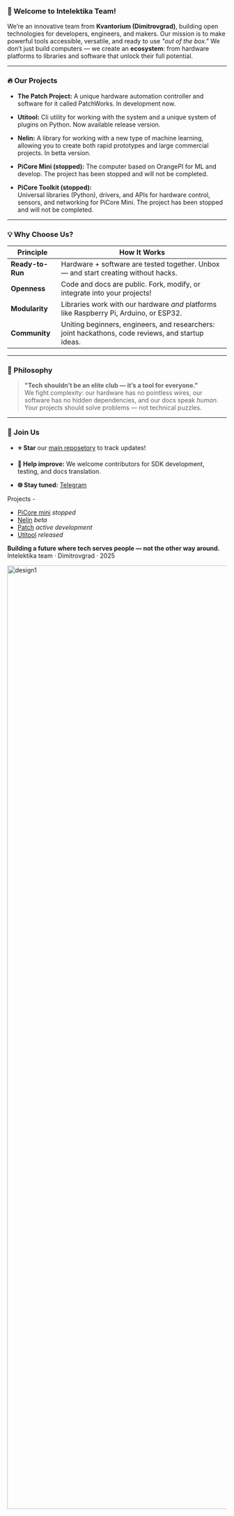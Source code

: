 ### **🌟 Welcome to Intelektika Team!**

We’re an innovative team from **Kvantorium (Dimitrovgrad)**, building open technologies for developers, engineers, and makers. Our mission is to make powerful tools accessible, versatile, and ready to use _"out of the box."_ We don’t just build computers — we create an **ecosystem**: from hardware platforms to libraries and software that unlock their full potential. 

---

### **🔥 Our Projects**

- **The Patch Project:**
    A unique hardware automation controller and software for it called PatchWorks. In development now.
  
- **Utitool:**
    Cli utility for working with the system and a unique system of plugins on Python. Now available release version.

- **Nelin:**
    A library for working with a new type of machine learning, allowing you to create both rapid prototypes and large commercial projects. In betta version.
    
- **PiCore Mini (stopped):**
    The computer based on OrangePI for ML and develop. The project has been stopped and will not be completed.

- **PiCore Toolkit (stopped):**  
    Universal libraries (Python), drivers, and APIs for hardware control, sensors, and networking for PiCore Mini. The project has been stopped and will not be completed.
    

---

### **💡 Why Choose Us?**

| **Principle**    | **How It Works**                                                                                  |
| ---------------- | ------------------------------------------------------------------------------------------------- |
| **Ready-to-Run** | Hardware + software are tested together. Unbox — and start creating without hacks.                |
| **Openness**     | Code and docs are public. Fork, modify, or integrate into your projects!         |
| **Modularity**   | Libraries work with our hardware _and_ platforms like Raspberry Pi, Arduino, or ESP32.            |
| **Community**    | Uniting beginners, engineers, and researchers: joint hackathons, code reviews, and startup ideas. |

---

### **🧠 Philosophy**

> **"Tech shouldn’t be an elite club — it’s a tool for everyone."**  
> We fight complexity: our hardware has no pointless wires, our software has no hidden dependencies, and our docs speak _human_. Your projects should solve problems — not technical puzzles.

---

### **🚪 Join Us**

- **⭐ Star** our [main reposetory](https://github.com/Intelektika-team) to track updates!
    
- **🐞 Help improve:** We welcome contributors for SDK development, testing, and docs translation.
    
- **🌐 Stay tuned:** [Telegram](https://t.me/Intelektika_news)
    

Projects -
- [PiCore mini](https://github.com/Intelektika-team/PiCore_mini-startup) _stopped_
- [Nelin](https://github.com/Intelektika-team/NELIN) _beta_
- [Patch](https://github.com/Intelektika-team/Project-PATCH) _active development_
- [Utitool](https://github.com/Intelektika-team/Utitool) _released_



**Building a future where tech serves people — not the other way around.**  
Intelektika team · Dimitrovgrad · 2025


<img width="3840" height="2160" alt="design1" src="https://github.com/user-attachments/assets/3536841d-7c60-487f-8fda-0bfe0daabef8" />
